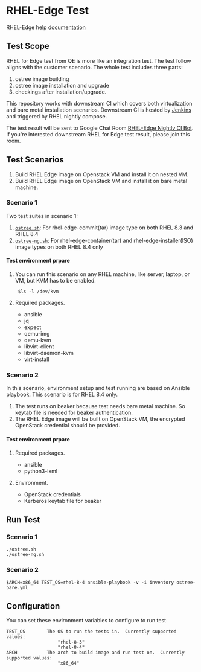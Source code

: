# RHEL-Edge Test

RHEL-Edge help [documentation](HELP.md)

## Test Scope

RHEL for Edge test from QE is more like an integration test. The test follow aligns with the customer scenario. The whole test includes three parts:

1. ostree image building
2. ostree image installation and upgrade
3. checkings after installation/upgrade.

This repository works with downstream CI which covers both virtualization and bare metal installation scenarios. Downstream CI is hosted by [Jenkins](https://jenkins-cloudci-prod-virt-qe-3rd.apps.ocp4.prod.psi.redhat.com/job/rhel-edge/job/rhel_edge_x86_64/) and triggered by RHEL nightly compose.

The test result will be sent to Google Chat Room [RHEL-Edge Nightly CI Bot](https://chat.google.com/u/0/room/AAAAvEUnS8s). If you're interested downstream RHEL for Edge test result, please join this room.

## Test Scenarios

1. Build RHEL Edge image on Openstack VM and install it on nested VM.
2. Build RHEL Edge image on OpenStack VM and install it on bare metal machine.

### Scenario 1

Two test suites in scenario 1:

1. [`ostree.sh`](ostree.sh): For rhel-edge-commit(tar) image type on both RHEL 8.3 and RHEL 8.4
1. [`ostree-ng.sh`](ostree-ng.sh): For rhel-edge-container(tar) and rhel-edge-installer(ISO) image types on both RHEL 8.4 only

#### Test environment prpare

1. You can run this scenario on any RHEL machine, like server, laptop, or VM, but KVM has to be enabled.

        $ls -l /dev/kvm

2. Required packages.

    - ansible
    - jq
    - expect
    - qemu-img
    - qemu-kvm
    - libvirt-client
    - libvirt-daemon-kvm
    - virt-install

### Scenario 2

In this scenario, environment setup and test running are based on Ansible playbook. This scenario is for RHEL 8.4 only.

1. The test runs on beaker because test needs bare metal machine. So keytab file is needed for beaker authentication.
2. The RHEL Edge image will be built on OpenStack VM, the encrypted OpenStack credential should be provided.

#### Test environment prpare

1. Required packages.

    - ansible
    - python3-lxml

2. Environment.

    - OpenStack credentials
    - Kerberos keytab file for beaker

## Run Test

### Scenario 1

    ./ostree.sh
    ./ostree-ng.sh

### Scenario 2

    $ARCH=x86_64 TEST_OS=rhel-8-4 ansible-playbook -v -i inventory ostree-bare.yml

## Configuration

You can set these environment variables to configure to run test

    TEST_OS        The OS to run the tests in.  Currently supported values:
                       "rhel-8-3"
                       "rhel-8-4"
    ARCH           The arch to build image and run test on.  Currently supported values:
                       "x86_64"
